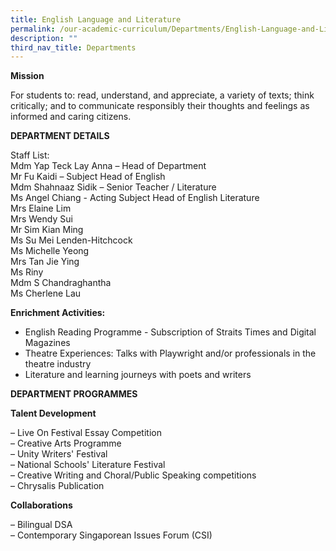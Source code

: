 ```yaml
---
title: English Language and Literature
permalink: /our-academic-curriculum/Departments/English-Language-and-Literature/
description: ""
third_nav_title: Departments
---
```

**Mission**

For students to: read, understand, and appreciate, a variety of texts; think critically; and to communicate responsibly their thoughts and feelings as informed and caring citizens.

**DEPARTMENT DETAILS**

Staff List:<br>
Mdm Yap Teck Lay Anna – Head of Department <br>
Mr Fu Kaidi – Subject Head of English <br>
Mdm Shahnaaz Sidik – Senior Teacher / Literature <br>
Ms Angel Chiang - Acting Subject Head of English Literature <br>
Mrs Elaine Lim <br>
Mrs Wendy Sui <br>
Mr Sim Kian Ming <br>
Ms Su Mei Lenden-Hitchcock <br>
Ms Michelle Yeong <br>
Mrs Tan Jie Ying <br>
Ms Riny <br>
Mdm S Chandraghantha <br>
Ms Cherlene Lau

**Enrichment Activities:**

* English Reading Programme - Subscription of Straits Times and Digital Magazines <br>
* Theatre Experiences: Talks with Playwright and/or professionals in the theatre industry <br>
* Literature and learning journeys with poets and writers

**DEPARTMENT PROGRAMMES**

**Talent Development**

– Live On Festival Essay Competition <br>
– Creative Arts Programme<br>
– Unity Writers' Festival <br>
– National Schools' Literature Festival <br>
– Creative Writing and Choral/Public Speaking competitions <br>
– Chrysalis Publication

**Collaborations**

– Bilingual DSA
<br>– Contemporary Singaporean Issues Forum (CSI)